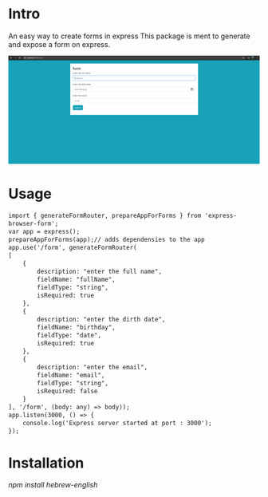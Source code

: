 # Intro
An easy way to create forms in express
This package is ment to generate and expose a form on express.

![alt text](https://raw.githubusercontent.com/ymichels/express-broswer-form/master/Sample.PNG)

# Usage

    import { generateFormRouter, prepareAppForForms } from 'express-browser-form';
    var app = express();
    prepareAppForForms(app);// adds dependensies to the app
    app.use('/form', generateFormRouter(
    [
        {
            description: "enter the full name",
            fieldName: "fullName",
            fieldType: "string",
            isRequired: true
        },
        {
            description: "enter the dirth date",
            fieldName: "birthday",
            fieldType: "date",
            isRequired: true
        },
        {
            description: "enter the email",
            fieldName: "email",
            fieldType: "string",
            isRequired: false
        }
    ], '/form', (body: any) => body));
    app.listen(3000, () => {
        console.log('Express server started at port : 3000');
    });

# Installation

<i>npm install hebrew-english</i><br/>